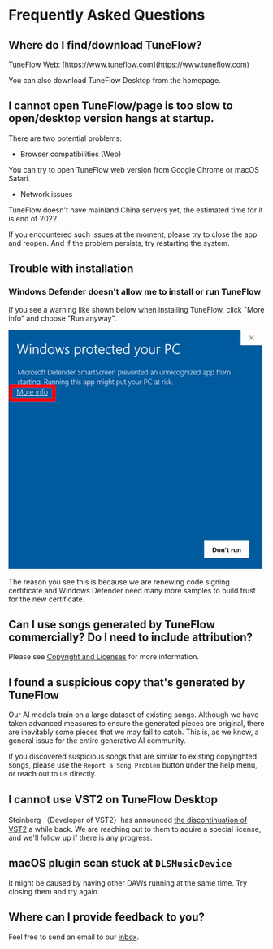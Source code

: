 # Frequently Asked Questions

## Where do I find/download TuneFlow?

TuneFlow Web: [https://www.tuneflow.com](https://www.tuneflow.com)

You can also download TuneFlow Desktop from the homepage.

## I cannot open TuneFlow/page is too slow to open/desktop version hangs at startup.

There are two potential problems:

- Browser compatibilities (Web)

You can try to open TuneFlow web version from Google Chrome or macOS Safari.

- Network issues

TuneFlow doesn't have mainland China servers yet, the estimated time for it is end of 2022.

If you encountered such issues at the moment, please try to close the app and reopen. And if the problem persists, try restarting the system.

## Trouble with installation

### Windows Defender doesn't allow me to install or run TuneFlow

If you see a warning like shown below when installing TuneFlow, click "More info" and choose "Run anyway".

![Windows Defender](../images/windows_defender_example.png)

The reason you see this is because we are renewing code signing certificate and Windows Defender need many more samples to build trust for the new certificate.

## Can I use songs generated by TuneFlow commercially? Do I need to include attribution?

Please see [Copyright and Licenses](https://help.tuneflow.com/en/terms-of-service/license.html) for more information.

## I found a suspicious copy that's generated by TuneFlow

Our AI models train on a large dataset of existing songs. Although we have taken advanced measures to ensure the generated pieces are original, there are inevitably some pieces that we may fail to catch. This is, as we know, a general issue for the entire generative AI community.

If you discovered suspicious songs that are similar to existing copyrighted songs, please use the `Report a Song Problem` button under the help menu, or reach out to us directly.

## I cannot use VST2 on TuneFlow Desktop

Steinberg （Developer of VST2）has announced [the discontinuation of VST2](https://helpcenter.steinberg.de/hc/en-us/articles/4409561018258-VST-2-Discontinued#:~:text=The%20discontinuation%20of%20VST%202,to%20offer%20VST%202%20compatibility.) a while back. We are reaching out to them to aquire a special license, and we'll follow up if there is any progress.

## macOS plugin scan stuck at `DLSMusicDevice`

It might be caused by having other DAWs running at the same time. Try closing them and try again.

## Where can I provide feedback to you?

Feel free to send an email to our [inbox](mailto:contact@info.tuneflow.com).
